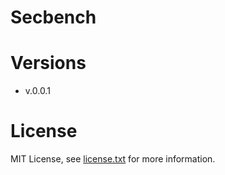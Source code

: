 # Secbench

# Versions

* v.0.0.1


# License
MIT License, see [license.txt](https://github.com/TQRG/secbench/blob/master/license.txt) for more information.

